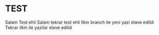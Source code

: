 # TEST
Salam Test ehli
Salam tekrar test ehli
Ilkin branch ile yeni yazi elave edildi
Tekrar ilkin ile yazilar elave edildi

